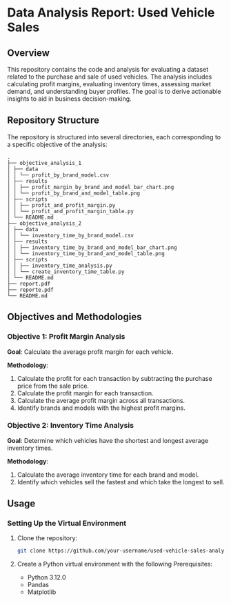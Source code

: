# Data Analysis Report: Used Vehicle Sales

## Overview

This repository contains the code and analysis for evaluating a dataset related to the purchase and sale of used vehicles. The analysis includes calculating profit margins, evaluating inventory times, assessing market demand, and understanding buyer profiles. The goal is to derive actionable insights to aid in business decision-making.

## Repository Structure

The repository is structured into several directories, each corresponding to a specific objective of the analysis:

```
.
├── objective_analysis_1
│ ├── data
│ │ └── profit_by_brand_model.csv
│ ├── results
│ │ ├── profit_margin_by_brand_and_model_bar_chart.png
│ │ └── profit_by_brand_and_model_table.png
│ ├── scripts
│ │ ├── profit_and_profit_margin.py
│ │ └── profit_and_profit_margin_table.py
│ └── README.md
├── objective_analysis_2
│ ├── data
│ │ └── inventory_time_by_brand_model.csv
│ ├── results
│ │ ├── inventory_time_by_brand_and_model_bar_chart.png
│ │ └── inventory_time_by_brand_and_model_table.png
│ ├── scripts
│ │ ├── inventory_time_analysis.py
│ │ └── create_inventory_time_table.py
│ └── README.md
├── report.pdf
├── reporte.pdf
└── README.md
```
## Objectives and Methodologies

### Objective 1: Profit Margin Analysis
**Goal**: Calculate the average profit margin for each vehicle.

**Methodology**:
1. Calculate the profit for each transaction by subtracting the purchase price from the sale price.
2. Calculate the profit margin for each transaction.
3. Calculate the average profit margin across all transactions.
4. Identify brands and models with the highest profit margins.

### Objective 2: Inventory Time Analysis
**Goal**: Determine which vehicles have the shortest and longest average inventory times.

**Methodology**:
1. Calculate the average inventory time for each brand and model.
2. Identify which vehicles sell the fastest and which take the longest to sell.

## Usage

### Setting Up the Virtual Environment

1. Clone the repository:

   ```sh
   git clone https://github.com/your-username/used-vehicle-sales-analysis.git
    ```

2. Create a Python virtual environment with the following Prerequisites: 

    - Python 3.12.0
    - Pandas
    - Matplotlib